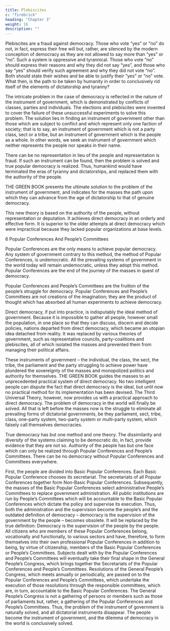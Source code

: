 ```yaml
---
title: Plebiscites
c: "firebrick"
heading: "Chapter 3"
weight: 16
description: ""
---
```



Plebiscites are a fraud against democracy. Those who vote “yes” or “no” do not, in fact, express their free will but, rather, are silenced by the modern conception of democracy as they are not allowed to say more than “yes” or “no”. Such a system is oppressive and tyrannical. Those who vote “no” should express their reasons and why they did not say “yes”, and those who say “yes” should verify such agreement and why they did not vote “no”. Both should state their wishes and be able to justify their “yes” or “no” vote. What then, is the path to be taken by humanity in order to conclusively rid itself of the elements of dictatorship and tyranny?

The intricate problem in the case of democracy is reflected in
the nature of the instrument of government, which is demonstrated by conflicts of classes, parties and individuals. The elections and plebiscites were invented to cover the failure of these
unsuccessful experiments to solve this problem. The solution lies
in finding an instrument of government other than those which
are subject to conflict and which represent only one faction of
society; that is to say, an instrument of government which is not
a party class, sect or a tribe, but an instrument of government
which is the people as a whole. In other words, we seek an instrument of government which neither represents the people nor
speaks in their name.

There can be no representation in lieu of the people and representation is fraud. If such an instrument can be found, then
the problem is solved and true popular democracy is realized.
Thus, humankind would have terminated the eras of tyranny
and dictatorships, and replaced them with the authority of the
people.

THE GREEN BOOK presents the ultimate solution to the
problem of the instrument of government, and indicates for the
masses the path upon which they can advance from the age of
dictatorship to that of genuine democracy.

This new theory is based on the authority of the people, without representation or deputation. It achieves direct democracy in
an orderly and effective form. It is superior to the older attempts
at direct democracy which were impractical because they lacked
popular organizations at base levels.

6
Popular Conferences And People’s Committees

Popular Conferences are the only means to achieve popular
democracy. Any system of government contrary to this method,
the method of Popular Conferences, is undemocratic. All the
prevailing systems of government in the world today will remain undemocratic, unless they adopt this method. Popular
Conferences are the end of the journey of the masses in quest
of democracy.

Popular Conferences and People’s Committees are the
fruition of the people’s struggle for democracy. Popular Conferences and People’s Committees are not creations of the imagination; they are the product of thought which has absorbed all
human experiments to achieve democracy.

Direct democracy, if put into practice, is indisputably the ideal
method of government. Because it is impossible to gather all
people, however small the population, in one place so that they
can discuss, discern and decide policies, nations departed from
direct democracy, which became an utopian idea detached from
reality. It was replaced by various theories of government, such
as representative councils, party-coalitions and plebiscites, all of
which isolated the masses and prevented them from managing
their political affairs.

These instruments of government – the individual, the class,
the sect, the tribe, the parliament and the party struggling to achieve power have plundered the sovereignty of the masses and
monopolized politics and authority for themselves.
THE GREEN BOOK guides the masses to an unprecedented
practical system of direct democracy. No two intelligent people
can dispute the fact that direct democracy is the ideal, but until
now no practical method for its implementation has been devised. The Third Universal Theory, however, now provides us
with a practical approach to direct democracy. The problem of
democracy in the world will finally be solved. All that is left before the masses now is the struggle to eliminate all prevailing forms of dictatorial governments, be they parliament, sect,
tribe, class, one-party system, two-party system or multi-party
system, which falsely call themselves democracies.

True democracy has but one method and one theory. The dissimilarity and diversity of the systems claiming to be democratic
do, in fact, provide evidence that they are not so. Authority of
the people has but one face which can only be realized through
Popular Conferences and People’s Committees. There can be no
democracy without Popular Conferences and Committees everywhere.

First, the people are divided into Basic Popular Conferences.
Each Basic Popular Conference chooses its secretariat. The secretariats of all Popular Conferences together form Non-Basic Popular Conferences. Subsequently, the masses of the Basic Popular Conferences select administrative People’s Committees to replace government administration. All public institutions are run
by People’s Committees which will be accountable to the Basic Popular Conferences which dictate the policy and supervise
its execution. Thus, both the administration and the supervision
become the people’s and the outdated definition of democracy
– democracy is the supervision of the government by the people
– becomes obsolete. It will be replaced by the true definition:
Democracy is the supervision of the people by the people.
All citizens who are members of these Popular Conferences
belong, vocationally and functionally, to various sectors and
have, therefore, to form themselves into their own professional
Popular Conferences in addition to being, by virtue of citizenship, members of the Basic Popular Conferences or People’s
Committees. Subjects dealt with by the Popular Conferences and People’s Committees will eventually take their final shape in the
General People’s Congress, which brings together the Secretariats of the Popular Conferences and People’s Committees. Resolutions of the General People’s Congress, which meets annually
or periodically, are passed on to the Popular Conferences and
People’s Committees, which undertake the execution of those
resolutions through the responsible committees, which are, in
turn, accountable to the Basic Popular Conferences.
The General People’s Congress is not a gathering of persons
or members such as those of parliaments but, rather, a gathering
of the Popular Conferences and People’s Committees.
Thus, the problem of the instrument of government is naturally solved, and all dictatorial instruments disappear. The people become the instrument of government, and the dilemma of
democracy in the world is conclusively solved.

